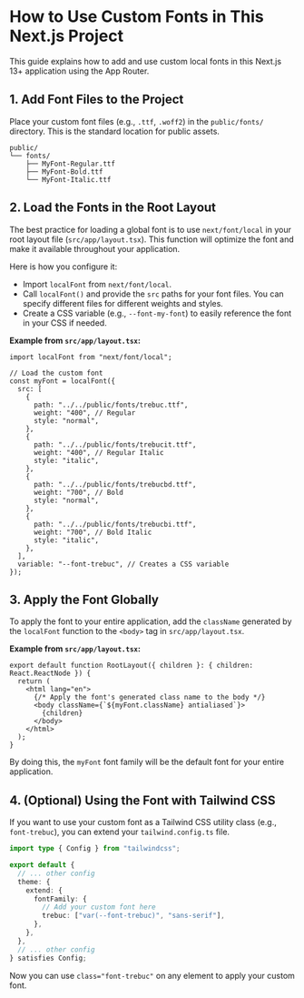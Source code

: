 # How to Use Custom Fonts in This Next.js Project

This guide explains how to add and use custom local fonts in this Next.js 13+ application using the App Router.

## 1. Add Font Files to the Project

Place your custom font files (e.g., `.ttf`, `.woff2`) in the `public/fonts/` directory. This is the standard location for public assets.

```
public/
└── fonts/
    ├── MyFont-Regular.ttf
    ├── MyFont-Bold.ttf
    └── MyFont-Italic.ttf
```

## 2. Load the Fonts in the Root Layout

The best practice for loading a global font is to use `next/font/local` in your root layout file (`src/app/layout.tsx`). This function will optimize the font and make it available throughout your application.

Here is how you configure it:

- Import `localFont` from `next/font/local`.
- Call `localFont()` and provide the `src` paths for your font files. You can specify different files for different weights and styles.
- Create a CSS variable (e.g., `--font-my-font`) to easily reference the font in your CSS if needed.

**Example from `src/app/layout.tsx`:**

```tsx
import localFont from "next/font/local";

// Load the custom font
const myFont = localFont({
  src: [
    {
      path: "../../public/fonts/trebuc.ttf",
      weight: "400", // Regular
      style: "normal",
    },
    {
      path: "../../public/fonts/trebucit.ttf",
      weight: "400", // Regular Italic
      style: "italic",
    },
    {
      path: "../../public/fonts/trebucbd.ttf",
      weight: "700", // Bold
      style: "normal",
    },
    {
      path: "../../public/fonts/trebucbi.ttf",
      weight: "700", // Bold Italic
      style: "italic",
    },
  ],
  variable: "--font-trebuc", // Creates a CSS variable
});
```

## 3. Apply the Font Globally

To apply the font to your entire application, add the `className` generated by the `localFont` function to the `<body>` tag in `src/app/layout.tsx`.

**Example from `src/app/layout.tsx`:**

```tsx
export default function RootLayout({ children }: { children: React.ReactNode }) {
  return (
    <html lang="en">
      {/* Apply the font's generated class name to the body */}
      <body className={`${myFont.className} antialiased`}>
        {children}
      </body>
    </html>
  );
}
```

By doing this, the `myFont` font family will be the default font for your entire application.

## 4. (Optional) Using the Font with Tailwind CSS

If you want to use your custom font as a Tailwind CSS utility class (e.g., `font-trebuc`), you can extend your `tailwind.config.ts` file.

```ts
import type { Config } from "tailwindcss";

export default {
  // ... other config
  theme: {
    extend: {
      fontFamily: {
        // Add your custom font here
        trebuc: ["var(--font-trebuc)", "sans-serif"],
      },
    },
  },
  // ... other config
} satisfies Config;
```

Now you can use `class="font-trebuc"` on any element to apply your custom font.
